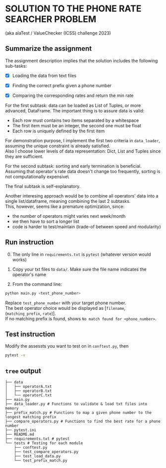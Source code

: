 # SOLUTION TO THE PHONE RATE SEARCHER PROBLEM

(aka alaTest / ValueChecker (ICSS) challenge 2023)

## Summarize the assignment

The assignment description implies that the solution includes the following sub-tasks:
- [x] Loading the data from text files
- [x] Finding the correct prefix given a phone number
- [x] Comparing the corresponding rates and return the min rate


For the first subtask: data can be loaded as List of Tuples, or more advanced, DataFrame. The important thing is to assure data is valid:
- Each row must contains two items separated by a whitespace
- The first item must be an integer, the second one must be float
- Each row is uniquely defined by the first item 

For demonstration purpose, I implement the first two criteria in `data_loader`, assuming the unique constraint is already satisfied.\
Also I choose lower levels of data representation: Dict, List and Tuples since they are sufficient.

For the second subtask: sorting and early termination is beneficial. \
Assuming that operator's rate data doesn't change too frequently, sorting is not computationally expensive\

The final subtask is self-explanatory.

Another interesing approach would be to combine all operators' data into a single list/dataframe, meaning combining the last 2 subtasks.\
This, however, seems like a premature optimization, since:
- the number of operators might varies next week/month
- we then have to sort a longer list
- code is harder to test/maintain (trade-of between speed and modularity)

## Run instruction

0. The only line in `requirements.txt` is `pytest` (whatever version would works)

1. Copy your txt files to `data/`. Make sure the file name indicates the operator's name

2. From the command line: 
```bash
python main.py <test_phone_number>
```
Replace `test_phone_number` with your target phone number.\
The best operator choice would be displayed as [`filename`, (`matching_prefix`, `rate`)].\
If no matching prefix is found, shows `No match found for <phone_number>`.

## Test instruction

Modify the assessts you want to test on in `conftest.py`, then

```bash
pytest -v
```

## `tree` output

```
├── data
│   ├── operatorA.txt
│   ├── operatorB.txt
│   └── operatorC.txt
├── main.py
├── data_loader.py # Functions to validate & load txt files into memory
├── prefix_match.py # Functions to map a given phone number to the longest matching prefix
├── compare_operators.py # Functions to find the best rate for a phone number
├── pytest.ini
├── README.md
├── requirements.txt # pytest
└── tests # Testing for each module
    ├── conftest.py
    ├── test_compare_operators.py
    ├── test_load_data.py
    └── test_prefix_match.py

```
